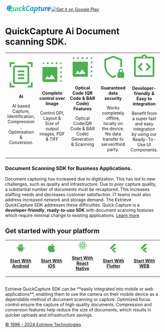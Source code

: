 <img class="img-fluid" align="center" src="https://github.com/ExtrieveTechnologies/QuickCapture/blob/main/img/QuickCapture.png?raw=true" width="30%" alt="img-verification"><a align="center" href='https://play.google.com/store/apps/details?id=com.extrieve.exScan&pcampaignid=pcampaignidMKT-Other-global-all-co-prtnr-py-PartBadge-Mar2515-1' title="Click to download android app" target="_blank" rel="noopener noreferrer"><img align="center" width="150px" alt='Get it on Google Play' src='https://play.google.com/intl/en_us/badges/static/images/badges/en_badge_web_generic.png'/></a>

# QuickCapture Ai Document scanning SDK.

<table width="100%"  style="border:0px solid white; width:100%;">
    <tr style="border: 0px;">
       <td align="center" width="20%" style="border:0px; width:20%;">
            <img src="https://github.com/ExtrieveTechnologies/QuickCapture/blob/main/img/AI_DOC.svg" alt="QuickCapture SDK Best quality"/>
            <p>
            <b>Ai</b>
            </p>
            <p>
            AI based Capture, Identification, Compression , Optimisation & Conversion.
            </p>
        </td>
        <td align="center" width="20%" style="border:0px; width:20%">
            <img src="https://github.com/ExtrieveTechnologies/QuickCapture/blob/main/img/IMG_CTRL.svg" alt="QuickCapture SDK Easy integration"/>
            <p>
            <b>Complete control over Image</b>
            </p>
            <p>
                Control DPI, Layout & Size of output images, PDF & TIFF</br></br>
            </p>
        </td>
        <td align="center" width="20%" style="border:0px; width:20%">
            <img src="https://github.com/ExtrieveTechnologies/QuickCapture/blob/main/img/IMG_CTRL.svg" alt="QuickCapture SDK Easy integration"/>
            <p>
            <b>Optical Code (QR Code & BAR Code) Features</b>
            </p>
            <p>
                Optical Code(QR Code & BAR Code) Generation & Scanning</br></br>
            </p>
        </td>
         <td align="center" width="20%" style="border:0px; width:20%">
            <img src="https://github.com/ExtrieveTechnologies/QuickCapture/blob/main/img/SECURE.svg" alt="QuickCapture SDK Guaranteed data security"/>
            <p>
            <b>Guaranteed data security</b>
            </p>
            <p>
            Works completely offline, locally on the device. No data transfer to server/third party.
            </p>
        </td>
        <td align="center" width="20%" style="border:0px; width:20%">
            <img src="https://github.com/ExtrieveTechnologies/QuickCapture/blob/main/img/DEV_FR.svg" alt="QuickCapture SDK Guaranteed data security"/>
            <p>
            <b>Developer-friendly & Easy to integration</b>
            </p>
            <p>
              Benefit from a super fast and easy integration by using our Ready-To-Use UI Components.  
            </p>
        </td>
    </tr>
</table>

### Document Scanning SDK for Business Applications.

Document capturing has increased due to digitization. This has led to new challenges, such as quality and infrastructure. Due to poor capture quality, a substantial number of documents must be recaptured. This increases staffing needs and decreases customer satisfaction. IT teams must also address increased network and storage demand. The Extrieve QuickCapture SDK addresses these difficulties. Quick Capture is a **developer-friendly**, **ready-to-use SDK** with document scanning features which require minimal change to existing applications. [Learn more](https://www.extrieve.com/mobile-document-scanning/)

## Get started with your platform

<table  style="border:0px solid white;">
    <tr style="border: 0px;">
        <td align="center" width="14%" style="border:0px; width:14%">
            <img width="35%" src="https://github.com/ExtrieveTechnologies/QuickCapture/blob/main/img/android_icon.svg" alt="QuickCapture SDK Getting started Android"/>
            <p>
            <b><a href="https://github.com/ExtrieveTechnologies/QuickCapture_Android" title="QuickCapture SDK documentation">Start With Android</a></b>
            </p>
        </td>
        <td align="center" width="14%" style="border:0px; width:14%">
            <img width="35%" src="https://github.com/ExtrieveTechnologies/QuickCapture/blob/main/img/ios_icon.svg" alt="QuickCapture SDK Gettting started iOS"/>
            <p>
            <b><a href="https://github.com/ExtrieveTechnologies/QuickCapture_IOS" title="QuickCapture SDK documentation">Start With iOS</a></b>
            </p>
        </td>
        <td align="center" width="14%" style="border:0px; width:14%">
            <img width="35%" src="https://github.com/ExtrieveTechnologies/QuickCapture/blob/main/img/react_native_icon.svg" alt="QuickCapture SDK Gettting started React Native"/>
            <p>
            <b><a href="https://www.npmjs.com/package/@extrieve_technologies/quickcapture_react_native" title="QuickCapture SDK documentation">Start With React Native</a></b>
            </p>
        </td>
         <td align="center" width="14%" style="border:0px; width:14%">
            <img width="35%" src="https://github.com/ExtrieveTechnologies/QuickCapture/blob/main/img/flutter_icon.svg" alt="QuickCapture SDK Gettting started Flutter"/>
            <p>
            <b><a href="https://pub.dev/packages/quickcapture" title="QuickCapture SDK documentation">Start With Flutter</a></b>
            </p>
        </td> 
         <td align="center" width="14%" style="border:0px; width:14%">
            <img width="35%" src="https://github.com/ExtrieveTechnologies/QuickCapture/blob/main/img/flutter_icon.svg" alt="QuickCapture SDK Gettting started Flutter"/>
            <p>
            <b><a href="https://github.com/ExtrieveTechnologies/QuickCapture_WEB" title="QuickCapture SDK documentation">Start With WEB</a></b>
            </p>
        </td> 
    </tr>
</table>
 </br>
Extrieve QuickCapture SDK can be **easily integrated into mobile or web applications**, enabling them to use the camera on their mobile device as a dependable method of document scanning or capture. Optimized focus control ensure the capture of high-quality documents. Compression and conversion features help reduce the size of documents, which results in quicker uploads and infrastructure savings.


[© 1996 - 2024 Extrieve Technologies](https://www.extrieve.com/)
